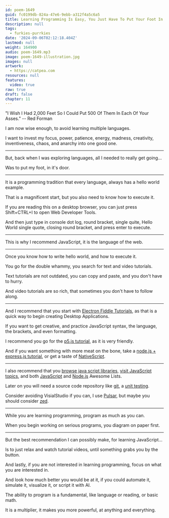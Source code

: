 ```yaml
---
id: poem-1649
guid: fc0199db-824a-47e6-9ebb-a312f4a5c6a5
title: Learning Programming Is Easy, You Just Have To Put Your Foot In The Door
description: null
tags:
  - furkies-purrkies
date: '2024-09-06T02:12:18.404Z'
lastmod: null
weight: 164900
audio: poem-1649.mp3
image: poem-1649-illustration.jpg
images: null
artwork:
  - https://catpea.com
resources: null
features:
  video: true
raw: true
draft: false
chapter: 11
---
```


"I Wish I Had 2,000 Feet So I Could Put 500 Of Them In Each Of Your Asses."
-- Red Forman

I am now wise enough,
to avoid learning multiple languages.

I want to invest my focus, power, patience, energy, madness,
creativity, inventiveness, chaos, and anarchy into one good one.

---

But, back when I was exploring languages,
all I needed to really get going...

Was to put my foot,
in it's door.

---

It is a programming tradition that every language,
always has a hello world example.

That is a magnificent start,
but you also need to know how to execute it.

If you are reading this on a desktop browser,
you can just press Shift+CTRL+I to open Web Developer Tools.

And then just type in console dot log, round bracket, single quite,
Hello World single quote, closing round bracket, and press enter to execute.

---

This is why I recommend JavaScript,
it is the language of the web.

---

Once you know how to write hello world,
and how to execute it.

You go for the double whammy,
you search for text and video tutorials.

Text tutorials are not outdated,
you can copy and paste, and you don't have to hurry.

And video tutorials are so rich,
that sometimes you don't have to follow along.

---

And I recommend that you start with [Electron Fiddle Tutorials][1],
as that is a quick way to begin creating Desktop Applications.

If you want to get creative, and practice JavaScript syntax,
the language, the brackets, and even formatting.

I recommend you go for the [p5.js tutorial][2],
as it is very friendly.

And if you want something with more meat on the bone,
take a [node.js + express.js tutorial][3], or get a taste of [NativeScript][4].

---

I also recommend that you [browse java script libraries][5], [visit JavaScript topics][6],
and both [JavaScript][7] and [Node.js][8] Awesome Lists.

Later on you will need a source code repository like [git][9],
a [unit testing][10].

Consider avoiding VisialStudio if you can,
I use [Pulsar][11], but maybe you should consider [zed][12].

---

While you are learning programming,
program as much as you can.

When you begin working on serious programs,
you diagram on paper first.

---

But the best recommendation I can possibly make,
for learning JavaScript...

Is to just relax and watch tutorial videos,
until something grabs you by the button.

And lastly, if you are not interested in learning programming,
focus on what you are interested in.

And look how much better you would be at it,
if you could automate it, simulate it, visualize it, or script it with AI.

The ability to program is a fundamental,
like language or reading, or basic math.

It is a multiplier,
it makes you more powerful, at anything and everything.

[1]: https://www.youtube.com/results?search_query=electron+fiddle
[2]: https://www.youtube.com/watch?v=HerCR8bw_GE&list=PLRqwX-V7Uu6Zy51Q-x9tMWIv9cueOFTFA
[3]: https://www.youtube.com/results?search_query=electron.js+tutorial
[4]: https://www.youtube.com/results?search_query=NativeScript+tutorial
[5]: https://github.com/search?q=language%3AJavaScript+stars%3A%3E1000+&type=repositories&s=stars&o=desc
[6]: https://github.com/topics/javascript
[7]: https://github.com/sorrycc/awesome-javascript
[8]: https://github.com/sindresorhus/awesome-nodejs
[9]: https://gogs.io/
[10]: https://www.npmjs.com/package/@cucumber/cucumber
[11]: https://pulsar-edit.dev/
[12]: https://zed.dev/
